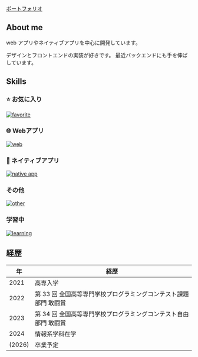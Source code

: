 [ポートフォリオ](https://portfolio.kitazawa.dev/)

## About me

web アプリやネイティブアプリを中心に開発しています。

デザインとフロントエンドの実装が好きです。
最近バックエンドにも手を伸ばしています。

## Skills

### ⭐ お気に入り

[![favorite](https://skillicons.dev/icons?i=flutter,dart,solidjs,react,ts,figma)](https://skillicons.dev)

### 🌐 Webアプリ

[![web](https://skillicons.dev/icons?i=next,solidjs,react,astro,expressjs,nodejs,ts,tailwind,less)](https://skillicons.dev)

### 📱 ネイティブアプリ

[![native app](https://skillicons.dev/icons?i=flutter,dart,firebase)](https://skillicons.dev)

### その他

[![other](https://skillicons.dev/icons?i=c,java,figma,git)](https://skillicons.dev)

### 学習中

[![learning](https://skillicons.dev/icons?i=tauri,rust,vue,postgresql)](https://skillicons.dev)

## 経歴

|  年  |経歴                                     |
| ---- | ---------------------------------------------------------------- |
| 2021 | 高専入学                                                         |
| 2022 | 第 33 回 全国高等専門学校プログラミングコンテスト課題部門 敢闘賞 |
| 2023 | 第 34 回 全国高等専門学校プログラミングコンテスト自由部門 敢闘賞 |
| 2024 | 情報系学科在学                 |
| (2026) | 卒業予定                 |

